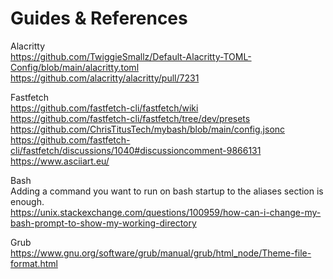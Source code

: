 # Guides & References

Alacritty <br />
https://github.com/TwiggieSmallz/Default-Alacritty-TOML-Config/blob/main/alacritty.toml <br />
https://github.com/alacritty/alacritty/pull/7231 <br />

Fastfetch <br />
https://github.com/fastfetch-cli/fastfetch/wiki <br />
https://github.com/fastfetch-cli/fastfetch/tree/dev/presets <br />
https://github.com/ChrisTitusTech/mybash/blob/main/config.jsonc <br />
https://github.com/fastfetch-cli/fastfetch/discussions/1040#discussioncomment-9866131 <br />
https://www.asciiart.eu/ <br />

Bash <br />
Adding a command you want to run on bash startup to the aliases section is enough. <br />
https://unix.stackexchange.com/questions/100959/how-can-i-change-my-bash-prompt-to-show-my-working-directory <br />

Grub <br />
https://www.gnu.org/software/grub/manual/grub/html_node/Theme-file-format.html
